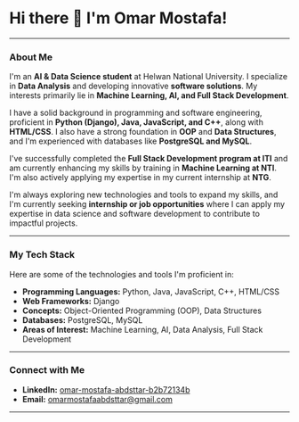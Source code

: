 # Hi there 👋 I'm Omar Mostafa!

---

### About Me

I'm an **AI & Data Science student** at Helwan National University. I specialize in **Data Analysis** and developing innovative **software solutions**. My interests primarily lie in **Machine Learning, AI, and Full Stack Development**.

I have a solid background in programming and software engineering, proficient in **Python (Django), Java, JavaScript, and C++**, along with **HTML/CSS**. I also have a strong foundation in **OOP** and **Data Structures**, and I'm experienced with databases like **PostgreSQL and MySQL**.

I've successfully completed the **Full Stack Development program at ITI** and am currently enhancing my skills by training in **Machine Learning at NTI**. I'm also actively applying my expertise in my current internship at **NTG**.

I'm always exploring new technologies and tools to expand my skills, and I'm currently seeking **internship or job opportunities** where I can apply my expertise in data science and software development to contribute to impactful projects.

---

### My Tech Stack

Here are some of the technologies and tools I'm proficient in:

* **Programming Languages:** Python, Java, JavaScript, C++, HTML/CSS
* **Web Frameworks:** Django
* **Concepts:** Object-Oriented Programming (OOP), Data Structures
* **Databases:** PostgreSQL, MySQL
* **Areas of Interest:** Machine Learning, AI, Data Analysis, Full Stack Development

---

### Connect with Me

* **LinkedIn:** [omar-mostafa-abdsttar-b2b72134b](https://www.linkedin.com/in/omar-mostafa-abdsttar-b2b72134b)
* **Email:** [omarmostafaabdsttar@gmail.com](mailto:omarmostafaabdsttar@gmail.com)

---
